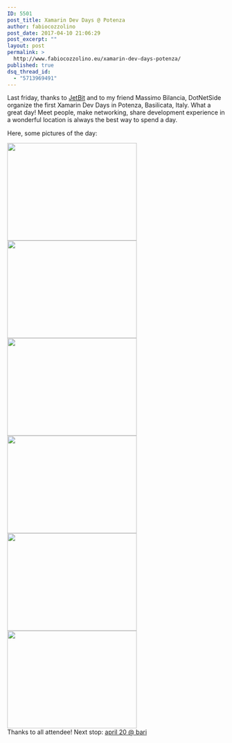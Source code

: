 ```yaml
---
ID: 5501
post_title: Xamarin Dev Days @ Potenza
author: fabiocozzolino
post_date: 2017-04-10 21:06:29
post_excerpt: ""
layout: post
permalink: >
  http://www.fabiocozzolino.eu/xamarin-dev-days-potenza/
published: true
dsq_thread_id:
  - "5713969491"
---
```

Last friday, thanks to <a href="http://www.jetbit.it/">JetBit</a> and to my friend Massimo Bilancia, DotNetSide organize the first Xamarin Dev Days in Potenza, Basilicata, Italy. What a great day! Meet people, make networking, share development experience in a wonderful location is always the best way to spend a day.

Here, some pictures of the day:
<div style="clear: both; display: block;"><a href="http://www.fabiocozzolino.eu/wp-content/uploads/2017/04/C8zjx2DXcAALs0C.jpg"><img class=" wp-image-5521 alignleft" src="http://www.fabiocozzolino.eu/wp-content/uploads/2017/04/C8zjx2DXcAALs0C.jpg" alt="" width="299" height="225" /></a> <a href="http://www.fabiocozzolino.eu/wp-content/uploads/2017/04/17760206_10212629301353340_1809254743484563338_n.jpg"><img class="wp-image-5531 alignleft" src="http://www.fabiocozzolino.eu/wp-content/uploads/2017/04/17760206_10212629301353340_1809254743484563338_n.jpg" alt="" width="299" height="225" /></a></div>
<div style="clear: both; display: block;"><a href="http://www.fabiocozzolino.eu/wp-content/uploads/2017/04/17800053_10212629301513344_5633745142622711239_n.jpg"><img class=" wp-image-5541 alignleft" src="http://www.fabiocozzolino.eu/wp-content/uploads/2017/04/17800053_10212629301513344_5633745142622711239_n.jpg" alt="" width="299" height="225" /></a> <a href="http://www.fabiocozzolino.eu/wp-content/uploads/2017/04/17795793_1203467016443004_2329646584112350591_n.jpg"><img class=" wp-image-5551 alignleft" src="http://www.fabiocozzolino.eu/wp-content/uploads/2017/04/17795793_1203467016443004_2329646584112350591_n.jpg" alt="" width="299" height="225" /></a></div>
<div style="clear: both; display: block;"><a href="http://www.fabiocozzolino.eu/wp-content/uploads/2017/04/17523539_10212629298433267_7998229249631623154_n.jpg"><img class="alignleft wp-image-5561 size-full" src="http://www.fabiocozzolino.eu/wp-content/uploads/2017/04/17523539_10212629298433267_7998229249631623154_n-e1491850660657.jpg" alt="" width="299" height="225" /></a> <a href="http://www.fabiocozzolino.eu/wp-content/uploads/2017/04/17795793_1203467016443004_2329646584112350591_n-1.jpg"><img class="wp-image-5571" src="http://www.fabiocozzolino.eu/wp-content/uploads/2017/04/17795793_1203467016443004_2329646584112350591_n-1.jpg" alt="" width="299" height="225" /></a></div>
<div style="clear: both; float: left; display: block;">Thanks to all attendee!
Next stop: <a href="https://www.eventbrite.it/e/biglietti-cloud-first-mobile-first-33439432242">april 20 @ bari</a></div>